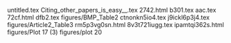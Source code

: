 untitled.tex
Citing_other_papers_is_easy__.tex
2742.html
b301.tex
aac.tex
72cf.html
dfb2.tex
figures/BMP_Table2
ctnonkn5io4.tex
j9ickl6p3j4.tex
figures/Article2_Table3
rm5p3vg0sn.html
8v3t721iugg.tex
ipamtqi362s.html
figures/Plot 17 (3)
figures/plot 20